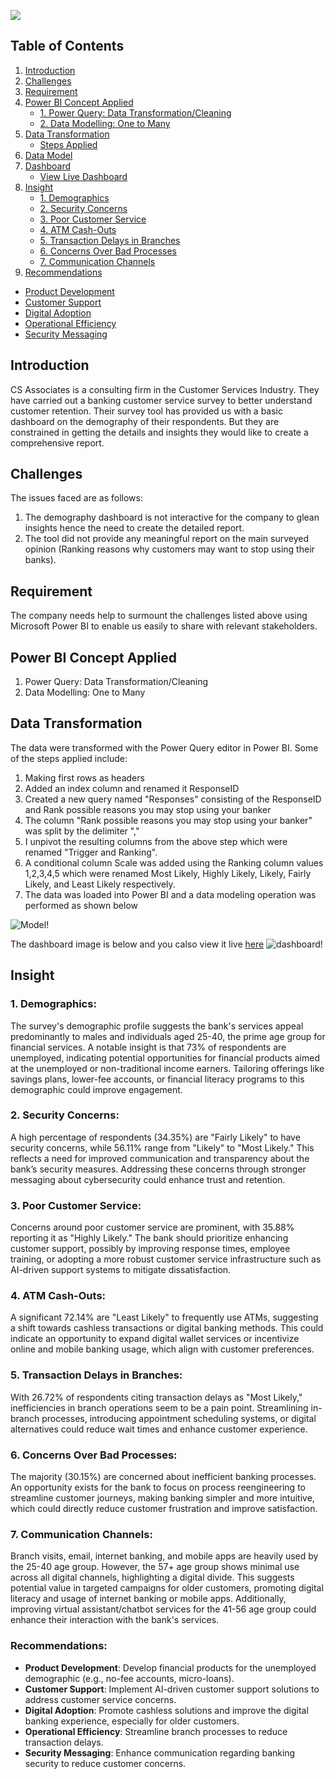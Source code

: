 ![](https://github.com/Adeyemi0/Customer-Survey/blob/main/pictures/feedback.jpg)

## Table of Contents

1. [Introduction](#introduction)
2. [Challenges](#challenges)
3. [Requirement](#requirement)
4. [Power BI Concept Applied](#power-bi-concept-applied)
   - [1. Power Query: Data Transformation/Cleaning](#power-query-data-transformationcleaning)
   - [2. Data Modelling: One to Many](#data-modelling-one-to-many)
5. [Data Transformation](#data-transformation)
   - [Steps Applied](#steps-applied)
6. [Data Model](#data-model)
7. [Dashboard](#dashboard)
   - [View Live Dashboard](#view-live-dashboard)
8. [Insight](#insight)
   - [1. Demographics](#1-demographics)
   - [2. Security Concerns](#2-security-concerns)
   - [3. Poor Customer Service](#3-poor-customer-service)
   - [4. ATM Cash-Outs](#4-atm-cash-outs)
   - [5. Transaction Delays in Branches](#5-transaction-delays-in-branches)
   - [6. Concerns Over Bad Processes](#6-concerns-over-bad-processes)
   - [7. Communication Channels](#7-communication-channels)
10. [Recommendations](#recommendations)
   - [Product Development](#product-development)
   - [Customer Support](#customer-support)
   - [Digital Adoption](#digital-adoption)
   - [Operational Efficiency](#operational-efficiency)
   - [Security Messaging](#security-messaging)


## Introduction
CS Associates is a consulting firm in the Customer Services Industry.
They have carried out a banking customer service survey to better understand customer retention.
Their survey tool has provided us with a basic dashboard on the demography of their respondents. But they are constrained in getting the details and insights they would like to create a comprehensive report.

## Challenges
The issues faced are as follows:
1.	The demography dashboard is not interactive for the company to glean insights hence the need to create the detailed report.
2.	The tool did not provide any meaningful report on the main surveyed opinion (Ranking reasons why customers may want to stop using their banks).

## Requirement
The company needs help to surmount the challenges listed above using Microsoft Power BI to enable us easily to share with relevant stakeholders.

## Power BI Concept Applied
1. Power Query: Data Transformation/Cleaning
2. Data Modelling: One to Many

## Data Transformation
The data were transformed with the Power Query editor in Power BI. Some of the steps applied include:
1. Making first rows as headers
2. Added an index column and renamed it ResponseID
3. Created a new query named "Responses" consisting of the ResponseID and Rank possible reasons you may stop using your banker
4. The column "Rank possible reasons you may stop using your banker" was split by the delimiter ","
5. I unpivot the resulting columns from the above step which were renamed "Trigger and Ranking".
6. A conditional column Scale was added using the Ranking column values 1,2,3,4,5 which were renamed Most Likely, Highly Likely, Likely, Fairly Likely, and Least Likely respectively. 
7. The data was loaded into Power BI and a data modeling operation was performed as shown below

![Model!](https://github.com/Adeyemi0/Customer-Survey/blob/main/pictures/cus%20data%20model%20.png)

The dashboard image is below and you calso view it live [here](https://app.powerbi.com/view?r=eyJrIjoiMDhiMDhmNTEtODk3NS00NWY5LWJhNzgtYmNiMTdiYzg5YmQ3IiwidCI6IjQyOWYxMWVhLWM3NmQtNDczMS05M2M5LWM0MDZiNGYzMmE1YSJ9)
![dashboard!](https://github.com/Adeyemi0/Customer-Survey/blob/main/pictures/survey.png)

## Insight

### 1. Demographics:
The survey's demographic profile suggests the bank's services appeal predominantly to males and individuals aged 25-40, the prime age group for financial services. A notable insight is that 73% of respondents are unemployed, indicating potential opportunities for financial products aimed at the unemployed or non-traditional income earners. Tailoring offerings like savings plans, lower-fee accounts, or financial literacy programs to this demographic could improve engagement.

### 2. Security Concerns:
A high percentage of respondents (34.35%) are "Fairly Likely" to have security concerns, while 56.11% range from "Likely" to "Most Likely." This reflects a need for improved communication and transparency about the bank’s security measures. Addressing these concerns through stronger messaging about cybersecurity could enhance trust and retention.

### 3. Poor Customer Service:
Concerns around poor customer service are prominent, with 35.88% reporting it as "Highly Likely." The bank should prioritize enhancing customer support, possibly by improving response times, employee training, or adopting a more robust customer service infrastructure such as AI-driven support systems to mitigate dissatisfaction.

### 4. ATM Cash-Outs:
A significant 72.14% are "Least Likely" to frequently use ATMs, suggesting a shift towards cashless transactions or digital banking methods. This could indicate an opportunity to expand digital wallet services or incentivize online and mobile banking usage, which align with customer preferences.

### 5. Transaction Delays in Branches:
With 26.72% of respondents citing transaction delays as "Most Likely," inefficiencies in branch operations seem to be a pain point. Streamlining in-branch processes, introducing appointment scheduling systems, or digital alternatives could reduce wait times and enhance customer experience.

### 6. Concerns Over Bad Processes:
The majority (30.15%) are concerned about inefficient banking processes. An opportunity exists for the bank to focus on process reengineering to streamline customer journeys, making banking simpler and more intuitive, which could directly reduce customer frustration and improve satisfaction.

### 7. Communication Channels:
Branch visits, email, internet banking, and mobile apps are heavily used by the 25-40 age group. However, the 57+ age group shows minimal use across all digital channels, highlighting a digital divide. This suggests potential value in targeted campaigns for older customers, promoting digital literacy and usage of internet banking or mobile apps. Additionally, improving virtual assistant/chatbot services for the 41-56 age group could enhance their interaction with the bank's services.

### Recommendations:
- **Product Development**: Develop financial products for the unemployed demographic (e.g., no-fee accounts, micro-loans).
- **Customer Support**: Implement AI-driven customer support solutions to address customer service concerns.
- **Digital Adoption**: Promote cashless solutions and improve the digital banking experience, especially for older customers.
- **Operational Efficiency**: Streamline branch processes to reduce transaction delays.
- **Security Messaging**: Enhance communication regarding banking security to reduce customer concerns.
